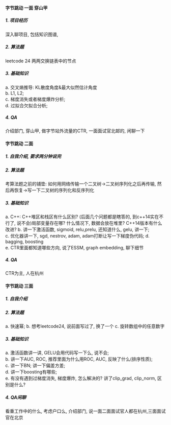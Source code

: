 #### 字节跳动 一面 穿山甲
##### 1. 项目经历
深入聊项目, 包括知识图谱, 
##### 2. 算法题
leetcode 24 两两交换链表中的节点
##### 3. 基础知识
a. 交叉熵推导: KL散度角度&最大似然估计角度  
b. L1, L2;  
c. 梯度消失或者梯度爆炸分析;  
d. 过拟合欠拟合分析;  
##### 4. QA
介绍部门, 穿山甲, 做字节站外流量的CTR, 一面面试官北邮的, 闲聊一下


#### 字节跳动 二面
##### 1. 自我介绍, 要求两分钟说完
##### 2. 算法题
考算法题之前的铺垫: 如何用网络传输一个二叉树->二叉树序列化之后再传输, 然后再恢复->写一下二叉树的序列化和反序列化
##### 3. 基础知识
a. C++: C++堆区和栈区有什么区别? (后面几个问题都是瞎答的, 到c++14实在不行了, 说不会)局部变量存在哪? 什么情况下, 数据会放在堆里? C++14版本有什么改进? 
b. 讲一下激活函数, sigmoid, relu,prelu, 还知道什么, gelu, 讲一下;   
c. 优化器讲一下, sgd, nestrov, adam, adam打断让写一下梯度伪代码;
d. bagging, boosting  
e. CTR里面都知道哪些方向, 说了ESSM, graph embedding, 聊下细节
##### 4. QA
CTR为主, 人在杭州

#### 字节跳动 三面
##### 1. 自我介绍
##### 2. 算法题
a. 快速幂; 
b. 想考leetcode24, 说前面写过了, 换了一个
c. 旋转数组中的任意数字
##### 3. 基础知识
a. 激活函数讲一讲, GELU会用代码写一下么, 说不会;   
b. 讲一下AUC, ROC, 推荐里面为什么用ROC, AUC, 反映了什么(排序性质);   
c. 讲一下BN; 讲一下偏差方差;   
d. 讲一下boosting有哪些;   
e. 有没有遇到过梯度消失, 梯度爆炸, 怎么解决的? 讲了clip_grad, clip_norm, 区别是什么?
##### 4. QA闲聊 
看重工作中的什么, 考虑户口么, 介绍部门, 说一面二面面试官人都在杭州,三面面试官在北京


